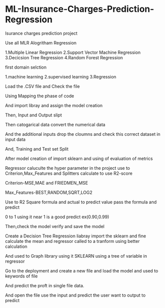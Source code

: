 # ML-Insurance-Charges-Prediction-Regression

Isurance charges prediction project

Use all MLR Alogritham Regression 

1.Multiple Linear Regression
2.Support Vector Machine Regression
3.Decicsion Tree Regression
4.Random Forest Regression

first domain selction

1.machine learning 2.supervised learning 3.Regression

Load the .CSV file and Check the file

Using Mapping the phase of code

And import libray and assign the model creation

Then, Input and Output slipt

Then catogarical data convert the numerical data

And the additional inputs drop the cloumns and check this correct dataset in input data

And, Training and Test set Split

After model creation of import sklearn and using of evaluation of metrics

Regressor caluculte the hyper parameter in the project use to Criterion,Max_Features and Splitters calculate to use R2-score

Criterion-MSE,MAE and FRIEDMEN_MSE

Max_Features-BEST,RANDOM,SQRT,LOG2

Use to R2 Square formula and actual to predict value pass the formula and predict

0 to 1 using it near 1 is a good predict ex(0.90,0.99)

Then,check the model verify and save the model

Create a Decision Tree Regression liabray import the sklearn and fine calculate the mean and regressor called to a tranform using better calculation

And used to Graph library using it SKLEARN using a tree of variable in regressor

Go to the deployment and create a new file and load the model and used to keywords of file

And predict the proft in single file data.

And open the file use the input and predict the user want to output to predict

